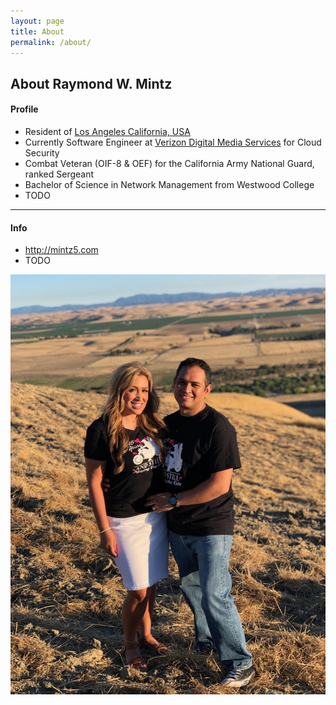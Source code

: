 ```yaml
---
layout: page
title: About
permalink: /about/
---
```


## About Raymond W. Mintz

#### Profile

- Resident of [Los Angeles California, USA](https://www.google.com/maps/d/u/0/viewer?msa=0&ll=33.977157000000005%2C-118.44570599999997&spn=0.781734%2C1.304626&mid=19RyxOhbvnf8OQZyUVujZDJEwbJE&z=10)
- Currently Software Engineer at [Verizon Digital Media Services](https://www.verizondigitalmedia.com/) for Cloud Security
- Combat Veteran (OIF-8 & OEF) for the California Army National Guard, ranked Sergeant
- Bachelor of Science in Network Management from Westwood College
- TODO

---

#### Info
- http://mintz5.com
- TODO

![this guy..](/assets/ray_and_brandy.jpg)
